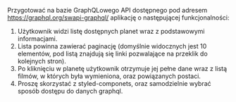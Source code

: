 Przygotować na bazie GraphQLowego API dostępnego pod adresem 
https://graphql.org/swapi-graphql/ aplikację o następującej funkcjonalności:

1. Użytkownik widzi listę dostępnych planet wraz z podstawowymi informacjami.
2. Lista powinna zawierać paginację (domyślnie widocznych jest 10 elementów, pod listą znajdują się linki pozwalające na przeklik do kolejnych stron).
3. Po kliknięciu w planetę użytkownik otrzymuje jej pełne dane wraz z listą filmów,  w których była wymieniona, oraz powiązanych postaci.
4. Proszę skorzystać z styled-componets, oraz samodzielnie wybrać sposób dostępu do danych graphql.
